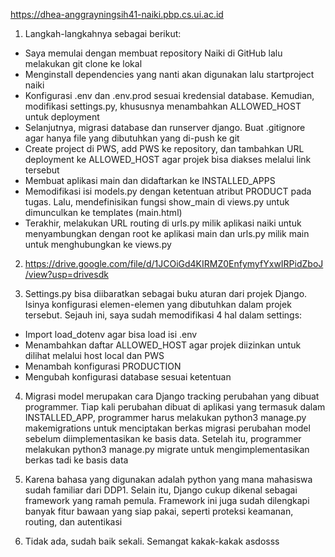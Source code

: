 https://dhea-anggrayningsih41-naiki.pbp.cs.ui.ac.id

1. Langkah-langkahnya sebagai berikut:
- Saya memulai dengan membuat repository Naiki di GitHub lalu melakukan git clone ke lokal
- Menginstall dependencies yang nanti akan digunakan lalu startproject naiki
- Konfigurasi .env dan .env.prod sesuai kredensial database. Kemudian, modifikasi settings.py, khususnya menambahkan ALLOWED_HOST untuk deployment
- Selanjutnya, migrasi database dan runserver django. Buat .gitignore agar hanya file yang dibutuhkan yang di-push ke git
- Create project di PWS, add PWS ke repository, dan tambahkan URL deployment ke ALLOWED_HOST agar projek bisa diakses melalui link tersebut
- Membuat aplikasi main dan didaftarkan ke INSTALLED_APPS
- Memodifikasi isi models.py dengan ketentuan atribut PRODUCT pada tugas. Lalu, mendefinisikan fungsi show_main di views.py untuk dimunculkan ke templates (main.html)
- Terakhir, melakukan URL routing di urls.py milik aplikasi naiki untuk menyambungkan dengan root ke aplikasi main dan urls.py milik main untuk menghubungkan ke views.py

2. https://drive.google.com/file/d/1JCOiGd4KIRMZ0EnfymyfYxwIRPidZboJ/view?usp=drivesdk

3. Settings.py bisa diibaratkan sebagai buku aturan dari projek Django. Isinya konfigurasi elemen-elemen yang dibutuhkan dalam projek tersebut.  Sejauh ini, saya sudah memodifikasi 4 hal dalam settings:
- Import load_dotenv agar bisa load isi .env
- Menambahkan daftar ALLOWED_HOST agar projek diizinkan untuk dilihat melalui host local dan PWS
- Menambah konfigurasi PRODUCTION
- Mengubah konfigurasi database sesuai ketentuan

4. Migrasi model merupakan cara Django tracking perubahan yang dibuat programmer. Tiap kali perubahan dibuat di aplikasi yang termasuk dalam INSTALLED_APP, programmer harus melakukan python3 manage.py makemigrations untuk menciptakan berkas migrasi perubahan model sebelum diimplementasikan ke basis data. Setelah itu, programmer melakukan python3 manage.py migrate untuk mengimplementasikan berkas tadi ke basis data

5. Karena bahasa yang digunakan adalah python yang mana mahasiswa sudah familiar dari DDP1. Selain itu, Django cukup dikenal sebagai framework yang ramah pemula. Framework ini juga sudah dilengkapi banyak fitur bawaan yang siap pakai, seperti proteksi keamanan, routing, dan autentikasi

6. Tidak ada, sudah baik sekali. Semangat kakak-kakak asdosss